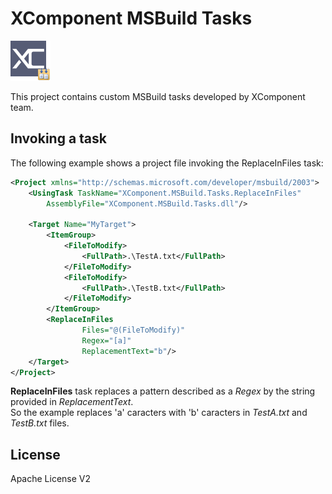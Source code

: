 # XComponent MSBuild Tasks

<img src="logo.png" width="64" height="64" />

This project contains custom MSBuild tasks developed by XComponent team.

## Invoking a task

The following example shows a project file invoking the ReplaceInFiles task:

```xml
<Project xmlns="http://schemas.microsoft.com/developer/msbuild/2003">  
    <UsingTask TaskName="XComponent.MSBuild.Tasks.ReplaceInFiles"   
        AssemblyFile="XComponent.MSBuild.Tasks.dll"/>  
  
    <Target Name="MyTarget">
        <ItemGroup>
            <FileToModify>
                <FullPath>.\TestA.txt</FullPath>
            </FileToModify>
            <FileToModify>
                <FullPath>.\TestB.txt</FullPath>
            </FileToModify>
        </ItemGroup>  
        <ReplaceInFiles 
                Files="@(FileToModify)"
                Regex="[a]"
                ReplacementText="b"/>  
    </Target>  
</Project>  
```

**ReplaceInFiles** task replaces a pattern described as a _Regex_ by the string provided in _ReplacementText_.  
So the example replaces 'a' caracters with 'b' caracters in _TestA.txt_ and _TestB.txt_ files.

## License
Apache License V2
